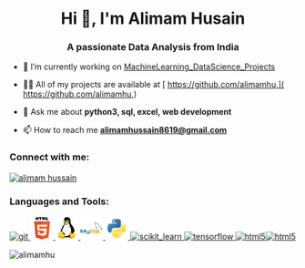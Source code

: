<h1 align="center">Hi 👋, I'm Alimam Husain</h1>
<h3 align="center">A passionate Data Analysis from India</h3>

- 🔭 I’m currently working on [MachineLearning_DataScience_Projects](https://github.com/AlimamHu/MachineLearning_DataScience_Projects.git)

- 👨‍💻 All of my projects are available at [ https://github.com/alimamhu,]( https://github.com/alimamhu,)

- 💬 Ask me about **python3, sql, excel, web development**

- 📫 How to reach me **alimamhussain8619@gmail.com**

<h3 align="left">Connect with me:</h3>
<p align="left">
<a href="https://linkedin.com/in/alimam hussain" target="blank"><img align="center" src="https://raw.githubusercontent.com/rahuldkjain/github-profile-readme-generator/master/src/images/icons/Social/linked-in-alt.svg" alt="alimam hussain" height="30" width="40" /></a>
</p>

<h3 align="left">Languages and Tools:</h3>
<p align="left"> <a href="https://git-scm.com/" target="_blank" rel="noreferrer"> <img src="https://www.vectorlogo.zone/logos/git-scm/git-scm-icon.svg" alt="git" width="40" height="40"/> </a> <a href="https://www.w3.org/html/" target="_blank" rel="noreferrer"> <img src="https://raw.githubusercontent.com/devicons/devicon/master/icons/html5/html5-original-wordmark.svg" alt="html5" width="40" height="40"/> </a> <a href="https://www.linux.org/" target="_blank" rel="noreferrer"> <img src="https://raw.githubusercontent.com/devicons/devicon/master/icons/linux/linux-original.svg" alt="linux" width="40" height="40"/> </a> <a href="https://www.mysql.com/" target="_blank" rel="noreferrer"> <img src="https://raw.githubusercontent.com/devicons/devicon/master/icons/mysql/mysql-original-wordmark.svg" alt="mysql" width="40" height="40"/> </a> <a href="https://www.python.org" target="_blank" rel="noreferrer"> <img src="https://raw.githubusercontent.com/devicons/devicon/master/icons/python/python-original.svg" alt="python" width="40" height="40"/> </a> <a href="https://scikit-learn.org/" target="_blank" rel="noreferrer"> <img src="https://upload.wikimedia.org/wikipedia/commons/0/05/Scikit_learn_logo_small.svg" alt="scikit_learn" width="40" height="40"/> </a> <a href="https://www.tensorflow.org" target="_blank" rel="noreferrer"> <img src="https://www.vectorlogo.zone/logos/tensorflow/tensorflow-icon.svg" alt="tensorflow" width="40" height="40"/> <img src="https://upload.wikimedia.org/wikipedia/commons/7/73/Microsoft_Excel_2013-2019_logo.svg" alt="html5" width="40" height="40"/><img src="https://upload.wikimedia.org/wikipedia/commons/thumb/3/38/Jupyter_logo.svg/207px-Jupyter_logo.svg.png" alt="html5" width="40" height="40"/></a> </p>

<p><img align="center" src="https://github-readme-stats.vercel.app/api/top-langs?username=alimamhu&show_icons=true&locale=en&layout=compact" alt="alimamhu" /></p>
